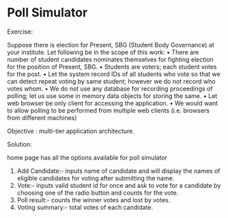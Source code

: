 # Poll Simulator

Exercise:

Suppose there is election for Present, SBG (Student Body Governance) at your institute. Let
following be in the scope of this work:
• There are number of student candidates nominates themselves for fighting election
for the position of Present, SBG.
• Students are voters; each student votes for the post.
• Let the system record IDs of all students who vote so that we can detect repeat voting
by same student; however we do not record who votes whom.
• We do not use any database for recording proceedings of polling; let us use some in
memory data objects for storing the same.
• Let web browser be only client for accessing the application.
• We would want to allow polling to be performed from multiple web clients (i.e.
browsers from different machines)

Objective : multi-tier application architecture.

Solution:

home page has all the options available for poll simulator 
1) Add Candidate:- inputs name of candidate and will display the names of eligible candidates for voting after submitting the name.
2) Vote:- inputs valid student id for once and ask to vote for a candidate by choosing one of the radio button and counts for the vote.
3) Poll result:- counts the winner votes and lost by votes.
4) Voting summary:- total votes of each candidate.





